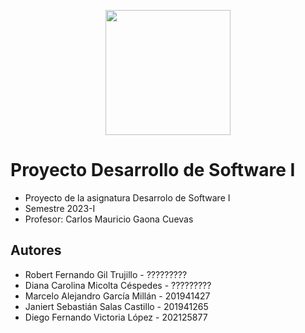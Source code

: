 <p align='center'>
  <img width='200' heigth='225' src='https://user-images.githubusercontent.com/62605744/171186764-43f7aae0-81a9-4b6e-b4ce-af963564eafb.png'>
</p>

# Proyecto Desarrollo de Software I
- Proyecto de la asignatura Desarrolo de Software I
- Semestre 2023-I
- Profesor: Carlos Mauricio Gaona Cuevas

## Autores
- Robert Fernando Gil Trujillo - ?????????
- Diana Carolina Micolta Céspedes - ?????????
- Marcelo Alejandro García Millán - 201941427
- Janiert Sebastián Salas Castillo - 201941265
- Diego Fernando Victoria López - 202125877
